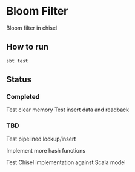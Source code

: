 # Bloom Filter

Bloom filter in chisel

## How to run
```sbt test```

## Status
### Completed
Test clear memory
Test insert data and readback

### TBD

Test pipelined lookup/insert

Implement more hash functions

Test Chisel implementation against Scala model
